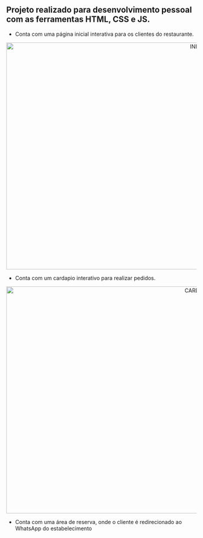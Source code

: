 ## Projeto realizado para desenvolvimento pessoal com as ferramentas HTML, CSS e JS. 

- Conta com uma página inicial interativa para os clientes do restaurante.

 <p align="center">
  <img src="https://github.com/user-attachments/assets/f854b678-6a99-4be0-b8d2-5e4e4581a547" alt="INICIO" width="1000" height="600" />
</p>

- Conta com um cardapio interativo para realizar pedidos.

 <p align="center">
  <img src="https://github.com/user-attachments/assets/06e4b2de-76c4-4c0a-867c-b8b690eaf8dc" alt="CARDAPIO" width="1000" height="600" />
 </p>

 - Conta com uma área de reserva, onde o cliente é redirecionado ao WhatsApp do estabelecimento

  


